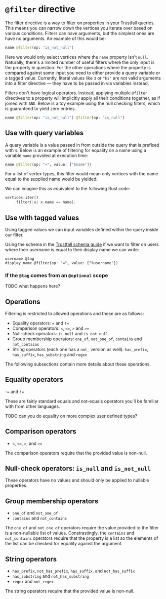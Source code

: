 # `@filter` directive

The filter directive is a way to filter on properties in your Trustfall queries. This
means you can narrow down the vertices you iterate over based on various conditions.
Filters can have arguments, but the simplest ones are have no arguments. An example
of this would be:

```graphql
name @filter(op: "is_not_null")
```

Here we would only select vertices where the `name` property isn't `null`. Naturally,
there's a limited number of useful filters where the only input is the property in
question. For the other operations where the property is compared against some input
you need to either provide a query variable or a tagged value. Currently,
literal values like `3` or `"hi"` are not valid arguments into a filter directive
— they have to be passed in via variables instead.

Filters don't have logical operators. Instead, applying multiple `@filter` directives
to a property will implicitly apply all their conditions together, as if joined with `AND`.
Below is a toy example using the null checking filters, which is guaranteed to yield zero entries.

```graphql
name @filter(op: "is_not_null") @filter(op: "is_null")
```

## Use with query variables

A query variable is a value passed in from outside the query that is prefixed with `$`.
Below is an example of filtering for equality on a name using a variable `name` provided
at execution time:

```graphql
name @filter(op: "=", value: ["$name"])
```

For a list of vertex types, this filter would mean only vertices with the name
equal to the supplied name would be yielded.

We can imagine this as equivalent to the following Rust code:

```rust
vertices.iter()
    .filter(|x| x.name == name);
```

## Use with tagged values

Using tagged values we can input variables defined within the query inside
our filter.

Using the schema in the [Trustfall schema guide](../schema/index.md) if we
want to filter on users where their username is equal to their display name
we can write:

```
username @tag
display_name @filter(op: "=", value: ["%username"])
```

### If the `@tag` comes from an `@optional` scope

TODO what happens here?

## Operations

Filtering is restricted to allowed operations and these are as follows:

* Equality operators: `=` and `!=`
* Comparison operators: `<`, `<=`, `>` and `>=`
* Null-check operators: `is_null` and `is_not_null`
* Group membership operators: `one_of`, `not_one_of`, `contains` and `not_contains`
* String operators (each one has a `not_` version as well): `has_prefix`, `has_suffix`, `has_substring` and `regex`

The following subsections contain more details about these operations.

## Equality operators

-`=` and `!=`

These are fairly standard equals and not-equals operators you'll be familiar with
from other languages.

TODO can you do equality on more complex user defined types?

## Comparison operators

- `<`, `<=`, `>`, and `>=`

The comparison operators require that the provided value is non-null.

## Null-check operators: `is_null` and `is_not_null`

These operators have no values and should only be applied to nullable properties.

## Group membership operators

- `one_of` and `not_one_of`
- `contains` and `not_contains`

The `one_of` and `not_one_of` operators require the value provided to the filter is a non-nullable list
of values. Constrastingly, the `contains` and `not_contains` operators require that the property is
a list so the elements of the list can be checked for equality against the argument.

## String operators

- `has_prefix`, `not_has_prefix`, `has_suffix`, and `not_has_suffix`
- `has_substring` and `not_has_substring`
- `regex` and `not_regex`

The string operators require that the provided value is non-null.
